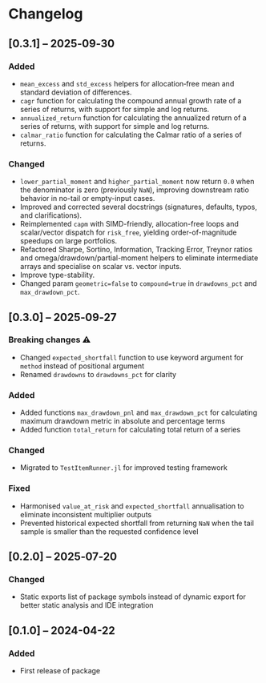 # Changelog

## [0.3.1] – 2025‑09‑30

### Added

- `mean_excess` and `std_excess` helpers for allocation‑free mean and standard deviation of differences.
- `cagr` function for calculating the compound annual growth rate of a series of returns, with support for simple and log returns.
- `annualized_return` function for calculating the annualized return of a series of returns, with support for simple and log returns.
- `calmar_ratio` function for calculating the Calmar ratio of a series of returns.

### Changed

- `lower_partial_moment` and `higher_partial_moment` now return `0.0` when the denominator is zero (previously `NaN`), improving downstream ratio behavior in no-tail or empty-input cases.
- Improved and corrected several docstrings (signatures, defaults, typos, and clarifications).
- Reimplemented `capm` with SIMD-friendly, allocation-free loops and scalar/vector dispatch for `risk_free`, yielding order-of-magnitude speedups on large portfolios.
- Refactored Sharpe, Sortino, Information, Tracking Error, Treynor ratios and omega/drawdown/partial-moment helpers to eliminate intermediate arrays and specialise on scalar vs. vector inputs.
- Improve type-stability.
- Changed param `geometric=false` to `compound=true` in `drawdowns_pct` and `max_drawdown_pct`.

## [0.3.0] – 2025‑09‑27

### Breaking changes ⚠️

- Changed `expected_shortfall` function to use keyword argument for `method` instead of positional argument
- Renamed `drawdowns` to `drawdowns_pct` for clarity

### Added

- Added functions `max_drawdown_pnl` and `max_drawdown_pct` for calculating maximum drawdown metric in absolute and percentage terms
- Added function `total_return` for calculating total return of a series

### Changed

- Migrated to `TestItemRunner.jl` for improved testing framework

### Fixed

- Harmonised `value_at_risk` and `expected_shortfall` annualisation to eliminate inconsistent multiplier outputs
- Prevented historical expected shortfall from returning `NaN` when the tail sample is smaller than the requested confidence level

## [0.2.0] – 2025‑07‑20

### Changed

- Static exports list of package symbols instead of dynamic export for better static analysis and IDE integration

## [0.1.0] – 2024-04-22

### Added

- First release of package
